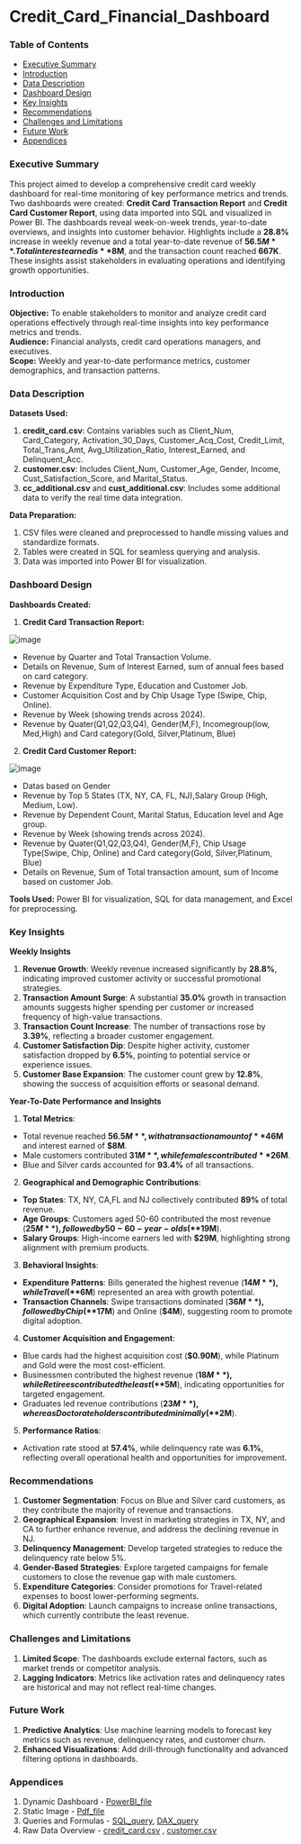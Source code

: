 # Credit_Card_Financial_Dashboard 

### Table of Contents
- [Executive Summary](#executive-summary)
- [Introduction](#Introduction)
- [Data Description](#Data-Description)
- [Dashboard Design](#Dashboard-Design)
- [Key Insights](#Key-Insights)
- [Recommendations](#Recommendations)
- [Challenges and Limitations](#Challenges-and-Limitations)
- [Future Work](#Future-Work)
- [Appendices](#Appendices)
  
### Executive Summary
This project aimed to develop a comprehensive credit card weekly dashboard for real-time monitoring of key performance metrics and trends. Two dashboards were created: **Credit Card Transaction Report** and **Credit Card Customer Report**, using data imported into SQL and visualized in Power BI. The dashboards reveal week-on-week trends, year-to-date overviews, and insights into customer behavior. Highlights include a **28.8%** increase in weekly revenue and a total year-to-date revenue of **$56.5M**. Total interest earned is **$8M**, and the transaction count reached **667K**. These insights assist stakeholders in evaluating operations and identifying growth opportunities.

### Introduction
**Objective:** To enable stakeholders to monitor and analyze credit card operations effectively through real-time insights into key performance metrics and trends.  
**Audience:** Financial analysts, credit card operations managers, and executives.  
**Scope:** Weekly and year-to-date performance metrics, customer demographics, and transaction patterns.  


### Data Description
**Datasets Used:**
1. **credit_card.csv**: Contains variables such as Client_Num, Card_Category, Activation_30_Days, Customer_Acq_Cost, Credit_Limit, Total_Trans_Amt, Avg_Utilization_Ratio, Interest_Earned, and Delinquent_Acc.
2. **customer.csv**: Includes Client_Num, Customer_Age, Gender, Income, Cust_Satisfaction_Score, and Marital_Status.
3. **cc_additional.csv** and **cust_additional.csv**: Includes some additional data to verify the real time data integration.
     
**Data Preparation:**
1. CSV files were cleaned and preprocessed to handle missing values and standardize formats.
2. Tables were created in SQL for seamless querying and analysis.
3. Data was imported into Power BI for visualization.
   
### Dashboard Design
**Dashboards Created:**
1. **Credit Card Transaction Report:**
   
![image](https://github.com/user-attachments/assets/74c9dea5-3d58-4acc-a4d3-6c6532e28940)
- Revenue by Quarter and Total Transaction Volume.
- Details on Revenue, Sum of Interest Earned, sum of annual fees based on card category.
- Revenue by Expenditure Type, Education and Customer Job.
- Customer Acquisition Cost and by Chip Usage Type (Swipe, Chip, Online).
- Revenue by Week (showing trends across 2024).
- Revenue by Quater(Q1,Q2,Q3,Q4), Gender(M,F), Incomegroup(low, Med,High) and Card category(Gold, Silver,Platinum, Blue)

2. **Credit Card Customer Report:**

![image](https://github.com/user-attachments/assets/0f06f8b6-9916-4d1c-b8f8-a81c1e7b6d15)
- Datas based on Gender
- Revenue by Top 5 States (TX, NY, CA, FL, NJ),Salary Group (High, Medium, Low).
- Revenue by Dependent Count, Marital Status, Education level and Age group.
- Revenue by Week (showing trends across 2024).
- Revenue by Quater(Q1,Q2,Q3,Q4), Gender(M,F), Chip Usage Type(Swipe, Chip, Online) and Card category(Gold, Silver,Platinum, Blue)
- Details on Revenue, Sum of Total transaction amount, sum of Income based on customer Job.
 
**Tools Used:** Power BI for visualization, SQL for data management, and Excel for preprocessing.

### Key Insights

**Weekly Insights**

1. **Revenue Growth**: Weekly revenue increased significantly by **28.8%**, indicating improved customer activity or successful promotional strategies.  
2. **Transaction Amount Surge**: A substantial **35.0%** growth in transaction amounts suggests higher spending per customer or increased frequency of high-value transactions.
4. **Transaction Count Increase**: The number of transactions rose by **3.39%**, reflecting a broader customer engagement.  
5. **Customer Satisfaction Dip**: Despite higher activity, customer satisfaction dropped by **6.5%**, pointing to potential service or experience issues.  
6. **Customer Base Expansion**: The customer count grew by **12.8%**, showing the success of acquisition efforts or seasonal demand.  

**Year-To-Date Performance and Insights**

1. **Total Metrics**:
- Total revenue reached **$56.5M**, with a transaction amount of **$46M** and interest earned of **$8M**.
- Male customers contributed **$31M**, while females contributed **$26M**.
- Blue and Silver cards accounted for **93.4%** of all transactions.

2. **Geographical and Demographic Contributions**:
- **Top States**: TX, NY, CA,FL and NJ collectively contributed **89%** of total revenue.
- **Age Groups**: Customers aged 50-60 contributed the most revenue (**$25M**), followed by 50-60-year-olds (**$19M**).
- **Salary Groups**: High-income earners led with **$29M**, highlighting strong alignment with premium products.

3. **Behavioral Insights**:
- **Expenditure Patterns**: Bills generated the highest revenue (**$14M**), while Travel (**$6M**) represented an area with growth potential.
- **Transaction Channels**: Swipe transactions dominated (**$36M**), followed by Chip (**$17M**) and Online (**$4M**), suggesting room to promote digital adoption.

4. **Customer Acquisition and Engagement**:
- Blue cards had the highest acquisition cost (**$0.90M**), while Platinum and Gold were the most cost-efficient.
- Businessmen contributed the highest revenue (**$18M**), while Retirees contributed the least (**$5M**), indicating opportunities for targeted engagement.
- Graduates led revenue contributions (**$23M**), whereas Doctorate holders contributed minimally (**$2M**).

5. **Performance Ratios**:
- Activation rate stood at **57.4%**, while delinquency rate was **6.1%**, reflecting overall operational health and opportunities for improvement.

### Recommendations
1. **Customer Segmentation**: Focus on Blue and Silver card customers, as they contribute the majority of revenue and transactions.
2. **Geographical Expansion**: Invest in marketing strategies in TX, NY, and CA to further enhance revenue, and address the declining revenue in NJ.
3. **Delinquency Management**: Develop targeted strategies to reduce the delinquency rate below 5%.
4. **Gender-Based Strategies**: Explore targeted campaigns for female customers to close the revenue gap with male customers.
5. **Expenditure Categories**: Consider promotions for Travel-related expenses to boost lower-performing segments.
6. **Digital Adoption**: Launch campaigns to increase online transactions, which currently contribute the least revenue.
   
### Challenges and Limitations
1. **Limited Scope**: The dashboards exclude external factors, such as market trends or competitor analysis.
2. **Lagging Indicators**: Metrics like activation rates and delinquency rates are historical and may not reflect real-time changes.
   
### Future Work
1. **Predictive Analytics**: Use machine learning models to forecast key metrics such as revenue, delinquency rates, and customer churn.
2. **Enhanced Visualizations**: Add drill-through functionality and advanced filtering options in dashboards.
   
### Appendices
1. Dynamic Dashboard - [PowerBI_file](https://github.com/liyapaul24/Credit_Card_Financial_Dashboard/blob/main/Report/Credit_Card_Report.pbix)
2. Static Image - [Pdf_file](https://github.com/liyapaul24/Credit_Card_Financial_Dashboard/blob/main/Report/Credit_Card_Weekly_Report.pdf)
3. Queries and Formulas - [SQL_query](https://github.com/liyapaul24/Credit_Card_Financial_Dashboard/blob/main/Data/SQLQuery.sql), [DAX_query](https://github.com/liyapaul24/Credit_Card_Financial_Dashboard/blob/main/Data/DAX%20Queries.docx)
4. Raw Data Overview - [credit_card.csv](https://github.com/liyapaul24/Credit_Card_Financial_Dashboard/blob/main/Data/credit_card.csv) , [customer.csv](https://github.com/liyapaul24/Credit_Card_Financial_Dashboard/blob/main/Data/customer.csv)
